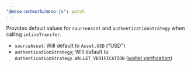 ```yaml
---
"@meso-network/meso-js": patch
---
```


Provides default values for `sourceAsset` and `authenticationStrategy` when calling `inlineTransfer`.

- `sourceAsset`: Will default to `Asset.USD` ("USD")
- `authenticationStrategy`; Will default to `AuthenticationStrategy.WALLET_VERIFICATION` ([wallet verification](https://developers.meso.network/javascript-sdk/reference#authentication-strategy))
